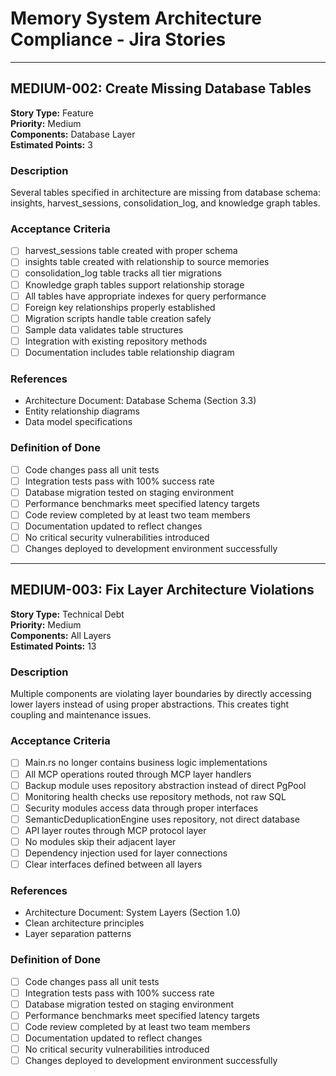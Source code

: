 # Memory System Architecture Compliance - Jira Stories

---








## MEDIUM-002: Create Missing Database Tables

**Story Type:** Feature  
**Priority:** Medium  
**Components:** Database Layer  
**Estimated Points:** 3  

### Description
Several tables specified in architecture are missing from database schema: insights, harvest_sessions, consolidation_log, and knowledge graph tables.

### Acceptance Criteria
- [ ] harvest_sessions table created with proper schema
- [ ] insights table created with relationship to source memories
- [ ] consolidation_log table tracks all tier migrations
- [ ] Knowledge graph tables support relationship storage
- [ ] All tables have appropriate indexes for query performance
- [ ] Foreign key relationships properly established
- [ ] Migration scripts handle table creation safely
- [ ] Sample data validates table structures
- [ ] Integration with existing repository methods
- [ ] Documentation includes table relationship diagram

### References
- Architecture Document: Database Schema (Section 3.3)
- Entity relationship diagrams
- Data model specifications

### Definition of Done
- [ ] Code changes pass all unit tests
- [ ] Integration tests pass with 100% success rate
- [ ] Database migration tested on staging environment
- [ ] Performance benchmarks meet specified latency targets
- [ ] Code review completed by at least two team members
- [ ] Documentation updated to reflect changes
- [ ] No critical security vulnerabilities introduced
- [ ] Changes deployed to development environment successfully

---

## MEDIUM-003: Fix Layer Architecture Violations

**Story Type:** Technical Debt  
**Priority:** Medium  
**Components:** All Layers  
**Estimated Points:** 13  

### Description
Multiple components are violating layer boundaries by directly accessing lower layers instead of using proper abstractions. This creates tight coupling and maintenance issues.

### Acceptance Criteria
- [ ] Main.rs no longer contains business logic implementations
- [ ] All MCP operations routed through MCP layer handlers
- [ ] Backup module uses repository abstraction instead of direct PgPool
- [ ] Monitoring health checks use repository methods, not raw SQL
- [ ] Security modules access data through proper interfaces
- [ ] SemanticDeduplicationEngine uses repository, not direct database
- [ ] API layer routes through MCP protocol layer
- [ ] No modules skip their adjacent layer
- [ ] Dependency injection used for layer connections
- [ ] Clear interfaces defined between all layers

### References
- Architecture Document: System Layers (Section 1.0)
- Clean architecture principles
- Layer separation patterns

### Definition of Done
- [ ] Code changes pass all unit tests
- [ ] Integration tests pass with 100% success rate
- [ ] Database migration tested on staging environment
- [ ] Performance benchmarks meet specified latency targets
- [ ] Code review completed by at least two team members
- [ ] Documentation updated to reflect changes
- [ ] No critical security vulnerabilities introduced
- [ ] Changes deployed to development environment successfully
